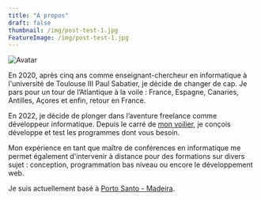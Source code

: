 ```yaml
---
title: "À propos"
draft: false
thumbnail: /img/post-test-1.jpg
FeatureImage: /img/post-test-1.jpg
---
```


![Avatar](/img/a-propos.jpg)

En 2020, après cinq ans comme enseignant-chercheur en informatique à l'université de Toulouse III Paul Sabatier, je décide de changer de cap. Je pars pour un tour de l’Atlantique à la voile : France, Espagne, Canaries, Antilles, Açores et enfin, retour en France.

En 2022, je décide de plonger dans l’aventure freelance comme développeur informatique. Depuis le carré de [mon voilier](https://ninae.fr/), je conçois développe et test les programmes dont vous besoin.

Mon expérience en tant que maître de conférences en informatique me permet également d'intervenir à distance pour des formations sur divers sujet : conception, programmation bas niveau ou encore le développement web.

Je suis actuellement basé à [Porto Santo - Madeira](https://fr.wikipedia.org/wiki/Porto_Santo#/maplink/1).